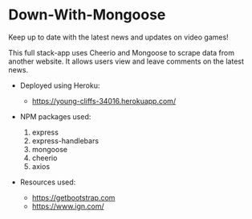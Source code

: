 # Down-With-Mongoose

Keep up to date with the latest news and updates on video games!

This full stack-app uses Cheerio and Mongoose to scrape data from another website. It allows users view and leave comments on the latest news. 

*   Deployed using Heroku:
    - https://young-cliffs-34016.herokuapp.com/

* NPM packages used:
   1. express
   2. express-handlebars
   3. mongoose
   4. cheerio
   5. axios

* Resources used:
    - https://getbootstrap.com
    - https://www.ign.com/



